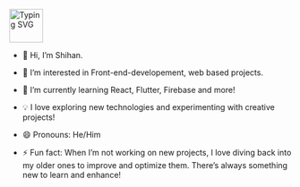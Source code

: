<a href="https://git.io/typing-svg"><img height="60px" alt="Typing SVG" src="https://readme-typing-svg.demolab.com/?&font=Nova+Mono&size=25&duration=3000&pause=2000&lines=Fron-end+enthusiast;Tech+Explorer;Supabase+Lover"></a>

- 👋 Hi, I’m Shihan.
- 👀 I’m interested in Front-end-developement, web based projects.
- 🌱 I’m currently learning React, Flutter, Firebase and more!
- 💡 I love exploring new technologies and experimenting with creative projects!
- 😄 Pronouns: He/Him
  
- ⚡ Fun fact: When I’m not working on new projects, I love diving back into my older ones to improve and optimize them. There’s always something new to learn and enhance! 
  <!---- 📫 How to reach me:  ... --->
<!---
ShihanRishad/ShihanRishad is a ✨ special ✨ repository because its `README.md` (this file) appears on your GitHub profile.
You can click the Preview link to take a look at your changes.
--->

